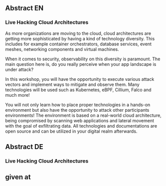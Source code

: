 ## Abstract EN
### Live Hacking Cloud Architectures

As more organizations are moving to the cloud, cloud architectures are getting more sophisticated by having a kind of technology diversity. This includes for example container orchestrators, database services, event meshes, networking components and virtual machines.

When it comes to security, observability on this diversity is paramount.
The main question here is, do you really perceive when your app landscape is under attack?

In this workshop, you will have the opportunity to execute various attack vectors and implement ways to mitigate and observe them. Many technologies will be used such as Kubernetes, eBPF, Cillium, Falco and much more!

You will not only learn how to place proper technologies in a hands-on environment but also have the opportunity to attack other participants environments!
The environment is based on a real-world cloud architecture, being compromised by scanning web applications and lateral movement with the goal of exfiltrating data.
All technologies and documentations are open source and can be utilized in your digital realm afterwards.

## Abstract DE
### Live Hacking Cloud Architectures

## given at
